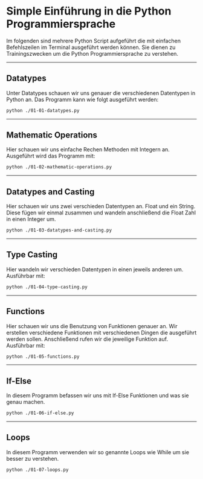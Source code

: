# Simple Einführung in die Python Programmiersprache

Im folgenden sind mehrere Python Script aufgeführt die mit einfachen Befehlszeilen im Terminal ausgeführt werden können. Sie dienen zu Trainingszwecken um die Python Programmiersprache zu verstehen.

___

## Datatypes

Unter Datatypes schauen wir uns genauer die verschiedenen Datentypen in Python an. Das Programm kann wie folgt ausgeführt werden:
```bash
python ./01-01-datatypes.py
```
____

## Mathematic Operations

Hier schauen wir uns einfache Rechen Methoden mit Integern an. Ausgeführt wird das Programm mit:
```bash
python ./01-02-mathematic-operations.py
```

___

## Datatypes and Casting

Hier schauen wir uns zwei verschieden Datentypen an. Float und ein String. Diese fügen wir einmal zusammen und wandeln anschließend die Float Zahl in einen Integer um.
```bash
python ./01-03-datatypes-and-casting.py
```

___

## Type Casting

Hier wandeln wir verschieden Datentypen in einen jeweils anderen um. Ausführbar mit:
```bash
python ./01-04-type-casting.py
```

___

## Functions

Hier schauen wir uns die Benutzung von Funktionen genauer an. Wir erstellen verschiedene Funktionen mit verschiedenen Dingen die ausgeführt werden sollen. Anschließend rufen wir die jeweilige Funktion auf.
Ausführbar mit:
```bash
python ./01-05-functions.py
```

___

## If-Else

In diesem Programm befassen wir uns mit If-Else Funktionen und was sie genau machen.
```bash
python ./01-06-if-else.py
```

___

## Loops

In diesem Programm verwenden wir so genannte Loops wie While um sie besser zu verstehen.
```bash
python ./01-07-loops.py
```
